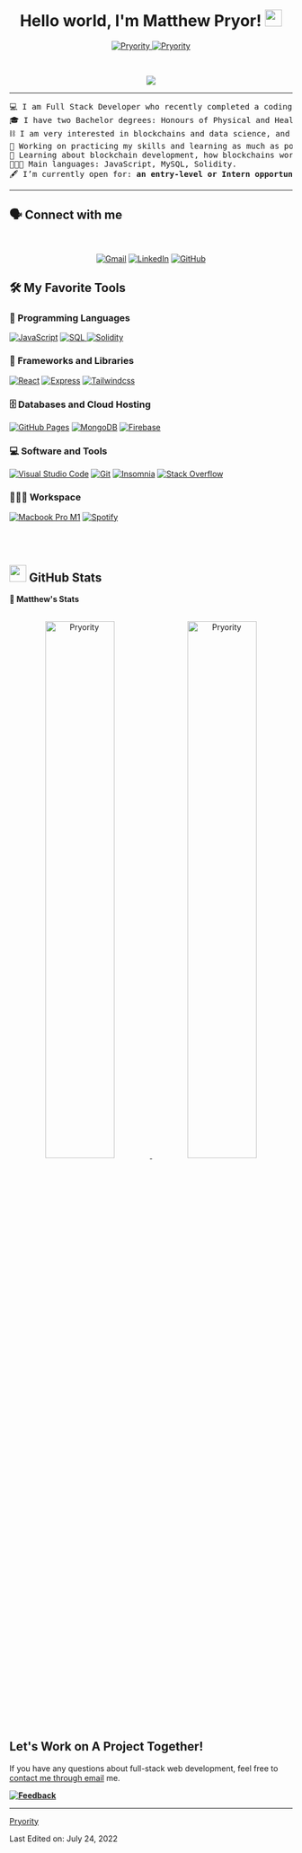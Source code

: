 <h1 align="center">
Hello world, I'm Matthew Pryor!
	<a href="https://github.com/Pryority" target="_self">
		<img src="https://media.giphy.com/media/hvRJCLFzcasrR4ia7z/giphy.gif" width="30">
	</a>
</h1>
<p align="center">
	<a href="https://github.com/Pryority">
		<img src="https://komarev.com/ghpvc/?username=Pryority&label=Profile%20views&color=0e75b6&style=flat" alt="Pryority" />
	</a>
	<a href="https://github.com/Pryority">
		<img src="https://img.shields.io/github/followers/Pryority?label=Followers" alt="Pryority" />
	</a>
</p>
<br/>
<p align="center">
	<a href="https://github.com/Pryority">
		<img src="https://readme-typing-svg.herokuapp.com?lines=Full-Stack+Web+Developer;Outdoor+Adventure+Enthusiast;Freelancer;Seeking+Employment;Friendly;Always%20Learning&center=true&width=380&height=45">
	</a>
</p>

<hr>

<pre>
💻 I am Full Stack Developer who recently completed a coding bootcamp with the University of Toronto.
🎓 I have two Bachelor degrees: Honours of Physical and Health Education and Education from Laurentian University in Sudbury, Ontario, Canada.
⛓ I am very interested in blockchains and data science, and would like to study more on machine learning.
🔭 Working on practicing my skills and learning as much as possible.
🧠 Learning about blockchain development, how blockchains work, how they scale, etc.
👨🏼‍💻 Main languages: JavaScript, MySQL, Solidity.
🖋 I’m currently open for: <b>an entry-level or Intern opportunity</b> or a new <b>full-time job</b>. Please check out <a href="https://drive.google.com/file/d/10Da2TqzuclZtEFW3SFpL45WozJXJIakC/view?usp=sharing" target="_blank">MY RESUME</a>.
</pre>
<hr>

## 🗣 Connect with me
<br/>
<p align="center">
	<a href="mailto:matthewapryor@gmail.com"><img img src="https://img.shields.io/badge/gmail-%23EA4335.svg?style=flat&logo=gmail&logoColor=white" alt="Gmail"/></a>
	<a href="https://www.linkedin.com/in/pryor-matthew"><img src="https://img.shields.io/badge/linkedin-%230A66C2.svg?style=flat&logo=linkedin&logoColor=white" alt="LinkedIn"/></a>
	<a href="https://github.com/Pryority"><img src="https://img.shields.io/badge/github-%23181717.svg?style=flat&logo=github&logoColor=white" alt="GitHub"/></a>
</p>

## 🛠️ My Favorite Tools

### 🔢 Programming Languages

<p>
    <a href="https://github.com/Pryority"><img alt="JavaScript" src="https://img.shields.io/badge/JavaScript%20-%23F7DF1E.svg?logo=javascript&logoColor=black"></a>
    <a href="https://github.com/Pryority"><img alt="SQL" src="https://img.shields.io/badge/MySQL%20-%2314354C.svg?logo=mysql&logoColor=white">
	<a href="https://github.com/Pryority"><img alt="Solidity" src="https://img.shields.io/badge/Solidity%20-%2314354C.svg?logo=solidity&logoColor=white"></a>
</a>

### 🧰 Frameworks and Libraries

<p>
    <a href="https://github.com/Pryority"><img alt="React" src="https://img.shields.io/badge/React%20-%23D00000.svg?style=flat&logo=React&logoColor=white"></a>
    <a href="https://github.com/Pryority"><img alt="Express" src="https://img.shields.io/badge/Express%20-%23013243.svg?style=flat&logo=Express&logoColor=white"></a>
        <a href="https://github.com/Pryority"><img alt="Tailwindcss" src="https://img.shields.io/badge/tailwind%20-%2314354C.svg?style=flat&logo=tailwindcss&logoColor=white"></a>
<!--     <a href="https://github.com/Pryority"><img alt="Bootstrap" src="https://img.shields.io/badge/Bootstrap%20-%23150458.svg?style=flat&logo=Bootstrap&logoColor=white"></a> -->
</p>

### 🗄️ Databases and Cloud Hosting

<p>
    <a href="https://github.com/Pryority"><img alt="GitHub Pages" src="https://img.shields.io/badge/GitHub%20Pages-%23327FC7.svg?style=flat&logo=github&logoColor=white"></a>
<a href="https://github.com/Pryority"><img alt="MongoDB" src="https://img.shields.io/badge/MongoDB-4EA94B?style=flat&logo=mongodb&logoColor=white"></a>
    <a href="https://github.com/Pryority"><img alt="Firebase" src ="https://img.shields.io/badge/Firebase-%23FF6F00.svg?style=flat&logo=firebase&logoColor=white"></a>
</p>

### 💻 Software and Tools

<p>
      <a href="https://github.com/Pryority"><img alt="Visual Studio Code" src="https://img.shields.io/badge/Visual%20Studio%20Code-0078d7.svg?style=flat&logo=visual-studio-code&logoColor=white"></a>
    <a href="https://github.com/Pryority"><img alt="Git" src="https://img.shields.io/badge/Git%20-%23F05033.svg?style=flat&logo=git&logoColor=white"></a>
    <a href="https://github.com/Pryority"><img alt="Insomnia" src="https://img.shields.io/badge/Insomnia-black?style=flat&logo=insomnia&logoColor=5849BE"></a>
    <a href="https://github.com/Pryority"><img alt="Stack Overflow" src="https://img.shields.io/badge/-Stack%20Overflow-FE7A16.svg?style=flat&logo=stack-overflow&logoColor=white"></a>
  
</p>

### 👨🏽‍💻 Workspace
<p>
    <a href="https://github.com/Pryority"><img alt="Macbook Pro M1" src="https://img.shields.io/badge/%EF%A3%BF%20Apple-M1%20Macbook%20Pro-lightgrey"></a>
    <a href="https://github.com/Pryority"><img alt="Spotify" src="https://img.shields.io/badge/Spotify-1ED760?&style=flat&logo=spotify&logoColor=white"></a>
</p>

<br/>
<br/>

## <a href="https://github.com/Pryority"><img src="https://www.blumbergdigital.com/wp-content/uploads/2020/10/stats-graphic-statistics-business-512.png" width="30"></a> GitHub Stats

<summary><b>👾 Matthew's Stats</b></summary>
<br/>
<p align="center">
	<a href="https://github.com/Pryority">
	<img width="49.5%" src="https://github-readme-stats.vercel.app/api?username=Pryority&show_icons=true" alt="Pryority">
	<img width="49.5%" src="https://github-readme-streak-stats.herokuapp.com/?user=Pryority" alt="Pryority">
	</a>
	<br/>
</p>
<br/>

## Let's Work on A Project Together!

If you have any questions about full-stack web development, feel free to <a href="mailto:matthewawpryor@gmail.com">contact me through email</a> me.

<!-- You can hire me as a freelancer on <a href="https://www.fiverr.com">Fiverr</a> or <a href="https://www.linkedin.com/in/matthew-pryor-6b727121a/">LinkedIn</a>. -->

  </td>
  <td width="50%" valign="top">


**<a href="https://github.com/Pryority"><img alt="Feedback" src="https://img.shields.io/badge/Ask%20me-anything-1abc9c.svg?style=flat"></a>**

------

[Pryority](https://github.com/Pryority)

Last Edited on: July 24, 2022
